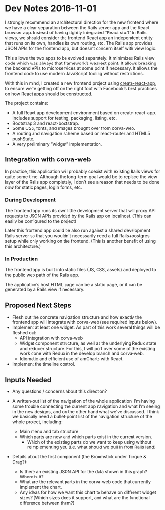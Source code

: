 # Dev Notes 2016-11-01

I strongly recommend an architectural direction for the new frontend where we have a clear separation between the Rails server app and the React browser app. Instead of having tightly integrated “React stuff” in Rails views, we should consider the frontend React app an independent entity that runs on its own, handles its own routing, etc. The Rails app provides JSON APIs for the frontend app, but doesn’t concern itself with view logic.

This allows the two apps to be evolved separately. It minimizes Rails view code which was always that framework’s weakest point. It allows breaking the backend APIs to microservices at some point if necessary. It allows the frontend code to use modern JavaScript tooling without restrictions.

With this in mind, I created a new frontend project using [create-react-app](https://facebook.github.io/react/blog/2016/07/22/create-apps-with-no-configuration.html), to ensure we’re getting off on the right foot with Facebook’s best practices on how React apps should be constructed.

The project contains:

* A full React app development environment based on create-react-app. Includes support for testing, packaging, listing, etc.
* Bootstrap 3 and react-bootstrap.
* Some CSS, fonts, and images brought over from corva-web.
* A routing and navigation scheme based on react-router and HTML5 pushState.
* A very preliminary “widget” implementation.

## Integration with corva-web

In practice, this application will probably coexist with existing Rails views for quite some time. Although the long-term goal would be to replace the view layer of the Rails app completely, I don’t see a reason that needs to be done *now* for static pages, login forms, etc.

### During Development

The frontend app runs its own little development server that will proxy API requests to JSON APIs provided by the Rails app on localhost. (This can easily be configured to the project)

Later this frontend app could be also run against a shared development Rails server so that you wouldn’t necessarily need a full Rails+postgres setup while only working on the frontend. (This is another benefit of using this architecture.)

### In Production

The frontend app is built into static files (JS, CSS, assets) and deployed to the public web path of the Rails app.

The application’s host HTML page can be a static page, or it can be generated by a Rails view if necessary.


## Proposed Next Steps

* Flesh out the concrete navigation structure and how exactly the frontend app will integrate with corva-web (see required inputs below).
* Implement at least one widget. As part of this work several things will be fleshed out:
  * API integration with corva-web
  * Widget component structure, as well as the underlying Redux state and reducer structure. For this, I will port over some of the existing work done with Redux in the develop branch and corva-web.
  * Idiomatic and efficient use of amCharts with React.
* Implement the timeline control.

## Inputs Needed

* Any questions / concerns about this direction?
* A written-out list of the navigation of the whole application. I’m having some trouble connecting the current app navigation and what I’m seeing in the new designs, and on the other hand what we’ve discussed. I think we basically need a bullet-point list of the navigation structure of the whole project, including:
  * Main menu and tab structure
  * Which parts are new and which parts exist in the current version.
    * Which of the existing parts do we want to keep using without reimplementing yet. (i.e. what should we pull in from Rails land)

* Details about the first component (the Broomstick under Torque & Drag?):
  *  Is there an existing JSON API for the data shown in this graph? Where is it?
  * What are the relevant parts in the corva-web code that currently implement the chart.
  * Any ideas for how we want this chart to behave on different widget sizes? (Which sizes does it support, and what are the functional difference between them?) 

